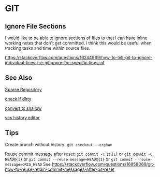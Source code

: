 # GIT

## Ignore File Sections

I would like to be able to ignore sections of files to that I can have inline working notes that don't get
committed. I think this would be useful when tracking tasks and time within source files.

https://stackoverflow.com/questions/16244969/how-to-tell-git-to-ignore-individual-lines-i-e-gitignore-for-specific-lines-of

## See Also

[Sparse Repository](https://stackoverflow.com/questions/600079/how-do-i-clone-a-subdirectory-only-of-a-git-repository/52269934#52269934)

[check if dirty](https://stackoverflow.com/questions/3878624/how-do-i-programmatically-determine-if-there-are-uncommitted-changes)

[convert to shallow](https://stackoverflow.com/questions/4698759/converting-git-repository-to-shallow)

[vcs history editor](http://www.catb.org/esr/reposurgeon/)

## Tips

Create branch without history:
`git checkout --orphan`

Reuse commit message after reset:
`git commit -C @@{1}`
or
`git commit -C HEAD@{1}`
or
`git commit --reuse-message=HEAD@{1}`
or
`git commit --reuse-message=ORIG_HEAD`
See https://stackoverflow.com/questions/16858069/git-how-to-reuse-retain-commit-messages-after-git-reset
